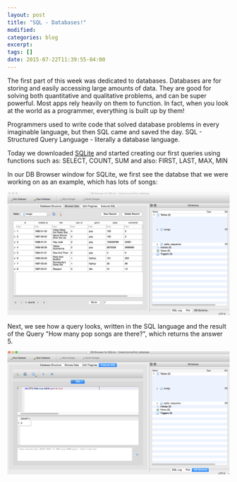 ```yaml
---
layout: post
title: "SQL - Databases!"
modified:
categories: blog
excerpt:
tags: []
date: 2015-07-22T11:39:55-04:00
---
```


The first part of this week was dedicated to databases. Databases are for storing and easily accessing large amounts of data. They are good for solving both quantitative and qualitative problems, and can be super powerful. Most apps rely heavily on them to function. In fact, when you look at the world as a programmer, everything is built up by them! 

Programmers used to write code that solved database problems in every imaginable language, but then SQL came and saved the day. SQL - Structured Query Language - literally a database language. 

Today we downloaded [SQLite](http://sqlitebrowser.org/) and started creating our first queries using functions such as: SELECT, COUNT, SUM and also: FIRST, LAST, MAX, MIN

In our DB Browser window for SQLite, we first see the databse that we were working on as an example, which has lots of songs:

![Database Table](/images/sql_table.png)

Next, we see how a query looks, written in the SQL language and the result of the Query "How many pop songs are there?", which returns the answer 5. 

![Database Query](/images/sql_query.png)



